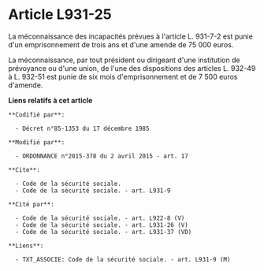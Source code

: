 # Article L931-25

La méconnaissance des incapacités prévues à l'article L. 931-7-2 est punie d'un emprisonnement de trois ans et d'une amende
de 75 000 euros.

La méconnaissance, par tout président ou dirigeant d'une institution de prévoyance ou d'une union, de l'une des dispositions
des articles L. 932-49 à L. 932-51 est punie de six mois d'emprisonnement et de 7 500 euros d'amende.

**Liens relatifs à cet article**

	**Codifié par**:

	  - Décret n°85-1353 du 17 décembre 1985

	**Modifié par**:

	  - ORDONNANCE n°2015-378 du 2 avril 2015 - art. 17

	**Cite**:

	  - Code de la sécurité sociale.
	  - Code de la sécurité sociale. - art. L931-9

	**Cité par**:

	  - Code de la sécurité sociale. - art. L922-8 (V)
	  - Code de la sécurité sociale. - art. L931-26 (V)
	  - Code de la sécurité sociale. - art. L931-37 (VD)

	**Liens**:

	  - TXT_ASSOCIE: Code de la sécurité sociale. - art. L931-9 (M)
